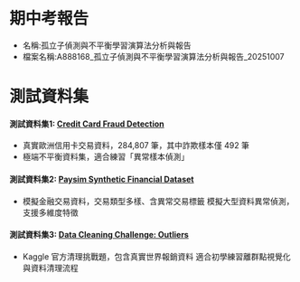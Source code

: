 # 期中考報告
- 名稱:孤立子偵測與不平衡學習演算法分析與報告
- 檔案名稱:A888168_孤立子偵測與不平衡學習演算法分析與報告_20251007
# 測試資料集
#### 測試資料集1: [Credit Card Fraud Detection](kaggle.com/datasets/mlg-ulb/creditcardfraud)
- 真實歐洲信用卡交易資料，284,807 筆，其中詐欺樣本僅 492 筆	
- 極端不平衡資料集，適合練習「異常樣本偵測」
#### 測試資料集2: [Paysim Synthetic Financial Dataset](kaggle.com/datasets/ealaxi/paysim1)
- 模擬金融交易資料，交易類型多樣、含異常交易標籤	模擬大型資料異常偵測，支援多維度特徵
#### 測試資料集3: [Data Cleaning Challenge: Outliers](kaggle.com/code/rtatman/data-cleaning-challenge-outliers)
- Kaggle 官方清理挑戰題，包含真實世界報銷資料	適合初學練習離群點視覺化與資料清理流程


